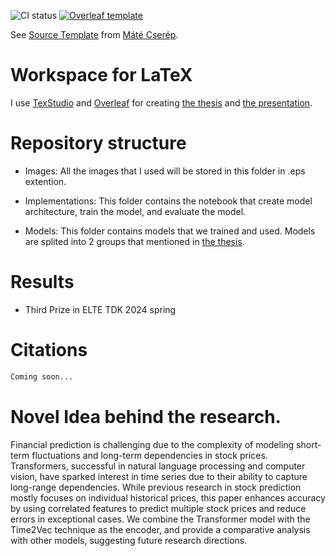 ![CI status](https://github.com/mcserep/elteiktdk/workflows/Build%20LaTeX%20document/badge.svg)
[![Overleaf template](https://img.shields.io/badge/Overleaf-TDK%20Thesis%20Template%20(ELTE%20FI)-brightgreen)](https://www.overleaf.com/latex/templates/tdk-thesis-template-elte-fi/mxnndxkmdmkd)


See [Source Template](https://github.com/mcserep/elteiktdk) from [Máté Cserép](https://github.com/mcserep).

# Workspace for LaTeX

I use [TexStudio](https://www.texstudio.org/) and [Overleaf](https://www.overleaf.com/) for creating [the thesis](https://github.com/whynotkimhari/tdk-thesis/blob/master/elteiktdk_en.pdf) and [the presentation](https://github.com/whynotkimhari/tdk-thesis/blob/master/presentation.pdf).

# Repository structure

- Images: All the images that I used will be stored in this folder in .eps extention.

- Implementations: This folder contains the notebook that create model architecture, train the model, and evaluate the model.

- Models: This folder contains models that we trained and used. Models are splited into 2 groups that mentioned in [the thesis](https://github.com/whynotkimhari/tdk-thesis/blob/master/elteiktdk_en.pdf).

# Results
- Third Prize in ELTE TDK 2024 spring

# Citations

```bash
Coming soon...
```

# Novel Idea behind the research.

Financial prediction is challenging due to the complexity of modeling short-term fluctuations and long-term dependencies in stock prices. Transformers, successful in natural language processing and computer vision, have sparked interest in time series due to their ability to capture long-range dependencies. While previous research in stock prediction mostly focuses on individual historical prices, this paper enhances accuracy by using correlated features to predict multiple stock prices and reduce errors in exceptional cases. We combine the Transformer model with the Time2Vec technique as the encoder, and provide a comparative analysis with other models, suggesting future research directions.




